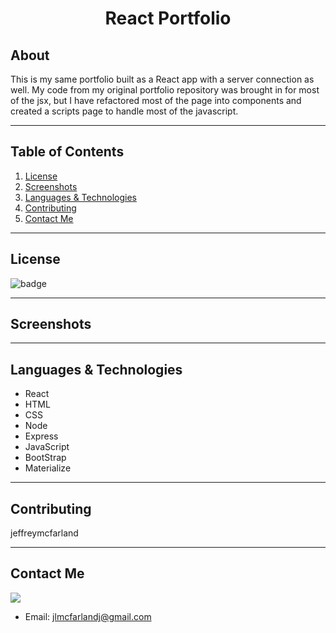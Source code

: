 # <div align="center">React Portfolio</div>

## About 

This is my same portfolio built as a React app with a server connection as well. My code from my original portfolio repository was brought in for most of the jsx, but I have refactored most of the page into components and created a scripts page to handle most of the javascript. 

***
## Table of Contents
1. [License](#license)
2. [Screenshots](#screenshots)
3. [Languages & Technologies](#languages-&-technologies)
4. [Contributing](#contributing)
5. [Contact Me](#contact-me)

***
## License

![badge](https://img.shields.io/badge/License-MIT-success)

***
## Screenshots


***
## Languages & Technologies

* React
* HTML
* CSS
* Node
* Express
* JavaScript
* BootStrap
* Materialize

***
## Contributing

jeffreymcfarland

***
## Contact Me    

<kbd><img src="https://avatars1.githubusercontent.com/u/59814218?v=4" /></kbd> 
* Email: <jlmcfarlandj@gmail.com>

